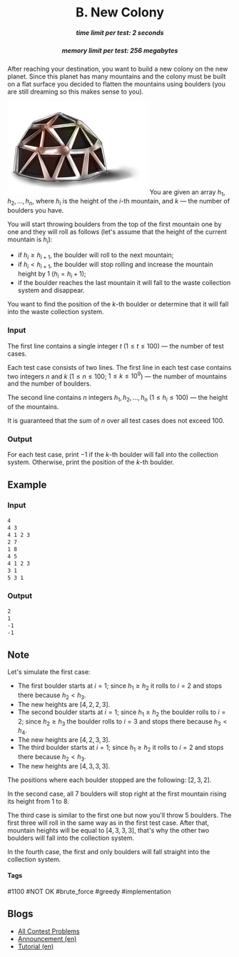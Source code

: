 <h1 style='text-align: center;'> B. New Colony</h1>

<h5 style='text-align: center;'>time limit per test: 2 seconds</h5>
<h5 style='text-align: center;'>memory limit per test: 256 megabytes</h5>

After reaching your destination, you want to build a new colony on the new planet. Since this planet has many mountains and the colony must be built on a flat surface you decided to flatten the mountains using boulders (you are still dreaming so this makes sense to you).

 ![](images/8d48f40d0c753e6f036cb311828829c64c51c323.png) You are given an array $h_1, h_2, \dots, h_n$, where $h_i$ is the height of the $i$-th mountain, and $k$ — the number of boulders you have.

You will start throwing boulders from the top of the first mountain one by one and they will roll as follows (let's assume that the height of the current mountain is $h_i$): 

* if $h_i \ge h_{i + 1}$, the boulder will roll to the next mountain;
* if $h_i < h_{i + 1}$, the boulder will stop rolling and increase the mountain height by $1$ ($h_i = h_i + 1$);
* if the boulder reaches the last mountain it will fall to the waste collection system and disappear.

You want to find the position of the $k$-th boulder or determine that it will fall into the waste collection system.

### Input

The first line contains a single integer $t$ ($1 \le t \le 100$) — the number of test cases.

Each test case consists of two lines. The first line in each test case contains two integers $n$ and $k$ ($1 \le n \le 100$; $1 \le k \le 10^9$) — the number of mountains and the number of boulders.

The second line contains $n$ integers $h_1, h_2, \dots, h_n$ ($1 \le h_i \le 100$) — the height of the mountains.

It is guaranteed that the sum of $n$ over all test cases does not exceed $100$.

### Output

For each test case, print $-1$ if the $k$-th boulder will fall into the collection system. Otherwise, print the position of the $k$-th boulder.

## Example

### Input


```text
4
4 3
4 1 2 3
2 7
1 8
4 5
4 1 2 3
3 1
5 3 1
```
### Output


```text
2
1
-1
-1
```
## Note

Let's simulate the first case:

* The first boulder starts at $i = 1$; since $h_1 \ge h_2$ it rolls to $i = 2$ and stops there because $h_2 < h_3$.
* The new heights are $[4,2,2,3]$.
* The second boulder starts at $i = 1$; since $h_1 \ge h_2$ the boulder rolls to $i = 2$; since $h_2 \ge h_3$ the boulder rolls to $i = 3$ and stops there because $h_3 < h_4$.
* The new heights are $[4,2,3,3]$.
* The third boulder starts at $i = 1$; since $h_1 \ge h_2$ it rolls to $i = 2$ and stops there because $h_2 < h_3$.
* The new heights are $[4,3,3,3]$.

The positions where each boulder stopped are the following: $[2,3,2]$.

In the second case, all $7$ boulders will stop right at the first mountain rising its height from $1$ to $8$.

The third case is similar to the first one but now you'll throw $5$ boulders. The first three will roll in the same way as in the first test case. After that, mountain heights will be equal to $[4, 3, 3, 3]$, that's why the other two boulders will fall into the collection system.

In the fourth case, the first and only boulders will fall straight into the collection system.



#### Tags 

#1100 #NOT OK #brute_force #greedy #implementation 

## Blogs
- [All Contest Problems](../Codeforces_Round_699_(Div._2).md)
- [Announcement (en)](../blogs/Announcement_(en).md)
- [Tutorial (en)](../blogs/Tutorial_(en).md)

